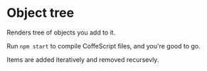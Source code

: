 Object tree
====
Renders tree of objects you add to it.

Run `npm start` to compile CoffeScript files, and you're good to go.

Items are added iteratively and removed recursevly.